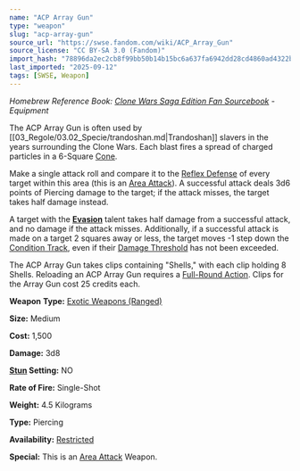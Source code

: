 ```yaml
---
name: "ACP Array Gun"
type: "weapon"
slug: "acp-array-gun"
source_url: "https://swse.fandom.com/wiki/ACP_Array_Gun"
source_license: "CC BY-SA 3.0 (Fandom)"
import_hash: "78896da2ec2cb8f99bb50b14b15bc6a637fa6942dd28cd4860ad4322be30a4f4"
last_imported: "2025-09-12"
tags: [SWSE, Weapon]
---
```

*Homebrew Reference Book: [Clone Wars Saga Edition Fan Sourcebook](https://swse.fandom.com/wiki/Clone_Wars_Saga_Edition_Fan_Sourcebook) - Equipment*

The ACP Array Gun is often used by [[03_Regole/03.02_Specie/trandoshan.md|Trandoshan]] slavers in the years surrounding the Clone Wars. Each blast fires a spread of charged particles in a 6-Square [Cone](https://swse.fandom.com/wiki/Cone).

Make a single attack roll and compare it to the [Reflex Defense](https://swse.fandom.com/wiki/Reflex_Defense) of every target within this area (this is an [Area Attack](https://swse.fandom.com/wiki/Area_Attack)). A successful attack deals 3d6 points of Piercing damage to the target; if the attack misses, the target takes half damage instead.

A target with the **[Evasion](https://swse.fandom.com/wiki/Evasion)** talent takes half damage from a successful attack, and no damage if the attack misses. Additionally, if a successful attack is made on a target 2 squares away or less, the target moves -1 step down the [Condition Track](https://swse.fandom.com/wiki/Condition_Track), even if their [Damage Threshold](https://swse.fandom.com/wiki/Damage_Threshold) has not been exceeded.

The ACP Array Gun takes clips containing "Shells," with each clip holding 8 Shells. Reloading an ACP Array Gun requires a [Full-Round Action](https://swse.fandom.com/wiki/Full-Round_Action). Clips for the Array Gun cost 25 credits each.

**Weapon** **Type:** [Exotic Weapons (Ranged)](https://swse.fandom.com/wiki/Exotic_Weapons_(Ranged))

**Size:** Medium

**Cost:** 1,500

**Damage:** 3d8

**[Stun](https://swse.fandom.com/wiki/Stun) Setting:** NO

**Rate of Fire:** Single-Shot

**Weight:** 4.5 Kilograms

**Type:** Piercing

**Availability:** [Restricted](https://swse.fandom.com/wiki/Restricted)

**Special:** This is an [Area Attack](https://swse.fandom.com/wiki/Area_Attack) Weapon.